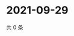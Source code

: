 # 2021-09-29

共 0 条

<!-- BEGIN -->
<!-- 最后更新时间 Wed Sep 29 2021 23:19:27 GMT+0800 (China Standard Time) -->

<!-- END -->
